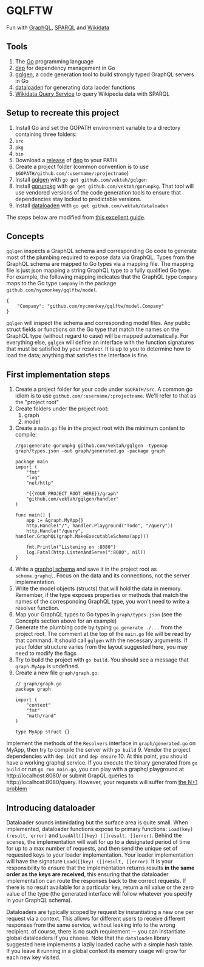 # GQLFTW
Fun with [GraphQL](httpd://graphql.org/), [SPARQL](https://en.wikipedia.org/wiki/SPARQL) and [Wikidata](https://query.wikidata.org/)

## Tools
1. The [Go](https://golang.org) programming language
2. [dep](https://github.com/golang/dep) for dependency management in Go
3. [gqlgen](https://github.com/vektah/gqlgen), a code generation tool to build strongly typed GraphQL servers in Go
4. [dataloaden](https://github.com/vektah/dataloaden) for generating data laoder functions
5. [Wikidata Query Service](https://query.wikidata.org/) to query Wikipedia data with SPARQL

## Setup to recreate this project
1. Install Go and set the GOPATH environment variable to a directory containing three folders:
  1. `src`
  2. `pkg`
  3. `bin`
2. Download a [release]() of [dep](https://github.com/golang/dep) to your PATH
3. Create a project folder (common convention is to use `$GOPATH/github.com/:username/:projectname`)
4. Install [gqlgen](https://gqlgen.com/getting-started/) with `go get github.com/vektah/gqlgen`
5. Install [gorunpkg](https://github.com/vektah/gorunpkg) with `go get github.com/vektah/gorunpkg`. That tool will use vendored versions of the code generation tools to ensure that dependencies stay locked to predictable versions.
6. Install [dataloaden](https://github.com/vektah/dataloaden) with `go get github.com/vektah/dataloaden`

The steps below are modified from [this excellent guide](https://gqlgen.com/getting-started/).

## Concepts

`gqlgen` inspects a GraphQL schema and corresponding Go code to generate most of the plumbing required to expose data via GraphQL.  Types from the GraphQL schema are mapped to Go types via a mapping file.  The mapping file is just json mapping a string GraphQL type to a fully qualified Go type.  For example, the following mapping indicates that the GraphQL type `Company` maps to the Go type `Company` in the package `github.com/nycmonkey/gqlftw/model`.
```
{
    "Company": "github.com/nycmonkey/gqlftw/model.Company"
}
```

`gqlgen` will inspect the schema and corresponding model files.  Any public struct fields or functions on the Go type that match the names on the GraphQL type (without regard to case) will be mapped automatically.  For everything else, `gqlgen` will define an interface with the function signatures that must be satisfied by your resolver.  It is up to you to determine how to load the data; anything that satisfies the interface is fine.

## First implementation steps 

1. Create a project folder for your code under `$GOPATH/src`.  A common go idiom is to use `github.com/:username/:projectname`.  We'll refer to that as the "project root"
2. Create folders under the project root:
    1. graph
    2. model
2. Create a `main.go` file in the project root with the minimum content to compile:
    ```
    //go:generate gorunpkg github.com/vektah/gqlgen -typemap graph/types.json -out graph/generated.go -package graph
    
    package main
    import (
    	"fmt"
    	"log"
    	"net/http"

    	"{{YOUR_PROJECT_ROOT_HERE}}/graph"
    	"github.com/vektah/gqlgen/handler"
    )

    func main() {
    	app := &graph.MyApp{}
    	http.Handle("/", handler.Playground("Todo", "/query"))
    	http.Handle("/query", handler.GraphQL(graph.MakeExecutableSchema(app)))

    	fmt.Println("Listening on :8080")
    	log.Fatal(http.ListenAndServe(":8080", nil))
    }
    ```
3. Write a [graphql schema](https://graphql.org/learn/schema/) and save it in the project root as `schema.graphql`.  Focus on the data and its connections, not the server implementation.
4. Write the model objects (structs) that will hold the data in memory. Remember, if the type exposes properties or methods that match the names of the corresponding GraphQL type, you won't need to write a resolver function.
5. Map your GraphQL types to Go types in `graph/types.json` (see the Concepts section above for an example)
6. Generate the plumbing code by typing `go generate ./...` from the project root.  The comment at the top of the `main.go` file will be read by that command.  It should call `gqlgen` with the necessary arguments. If your folder structure varies from the layout suggested here, you may need to modify the flags
7. Try to build the project with `go build`.  You should see a message that `graph.MyApp` is undefined.
8. Create a new file `graph/graph.go`:
    ```
    // graph/graph.go
    package graph

    import (
        "context"
        "fmt"
        "math/rand"
    )

    type MyApp struct {}
    ```
Implement the methods of the `Resolvers` interface in `graph/generated.go` on MyApp, then try to compile the server with `go build`
9. Vendor the project dependencies with `dep init` and `dep ensure`
10. At this point, you should have a working graphql service.  If you execute the binary generated from `go build` or run `go run main.go`, you can play with a graphql playground at http://localhost:8080/ or submit GrapQL queries to http://localhost:8080/query.  However, your requests will suffer from [the N+1 problem](https://secure.phabricator.com/book/phabcontrib/article/n_plus_one/)

## Introducing dataloader

Dataloader sounds intimidating but the surface area is quite small.  When implemented, dataloader functions expose to primary functions: `Load(key) (result, error)` and `LoadAll([]key) ([]result, []error)`.  Behind the scenes, the implementation will wait for up to a designated period of time for up to a max number of requests, and then send the unique set of requested keys to your loader implementation. Your loader implementation will have the signature `Load([]key) ([]result, []error)`.  It is your responsibility to ensure that the implementation returns results __in the same order as the keys are received__, this ensuring that the dataloader implementation can route the responses back to the correct requests.  If there is no result available for a particular key, return a nil value or the zero value of the type (the generated interface will follow whatever you specify in your GraphQL schema).

Dataloaders are typically scoped by request by instantiating a new one per request via a context.  This allows for different users to receive different responses from the same service, without leaking info to the wrong recipient.  of course, there is no such requirement -- you can instantiate global dataloaders if you choose.  Note that the `dataloaden` library suggested here implements a lazily loaded cache with a simple hash table.  If you leave it running in a global context its memory usage will grow for each new key visited.